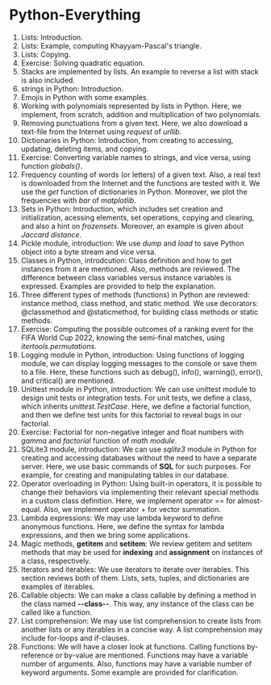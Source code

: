# Python-Everything

1) Lists: Introduction.
2) Lists: Example, computing Khayyam-Pascal's triangle.
3) Lists: Copying.
4) Exercise: Solving quadratic equation.
5) Stacks are implemented by lists. An example to reverse a list with stack is also included.
6) strings in Python: Introduction.
7) Emojis in Python with some examples.
8) Working with polynomials represented by lists in Python. Here, we implement, from scratch, addition and multiplication of two polynomials.
9) Removing punctuations from a given text. Here, we also download a text-file from the Internet using *request* of *urllib*.
10) Dictionaries in Python: Introduction, from creating to accessing, updating, deleting items, and copying.
11) Exercise: Converting variable names to strings, and vice versa, using function *globals()*.
12) Frequency counting of words (or letters) of a given text. Also, a real text is downloaded from the Internet and the functions are tested with it. We use the *get* function of dictionaries in Python. Moreover, we plot the frequencies with  *bar* of *matplotlib*.
13) Sets in Python: Introduction, which includes set creation and initialization, acessing elements, set operations, copying and clearing, and also a hint on *frozensets*. Moreover, an example is given about *Jaccard distance*.
14) Pickle module, introduction: We use *dump* and *load* to save Python object into a byte stream and vice versa.
15) Classes in Python, introdcution: Class definition and how to get instances from it are mentioned. Also, methods are reviewed. The difference between class variables versus instance variables is expressed. Examples are provided to help the explanation.
16) Three different types of methods (functions) in Python are reviewed: instance method, class method, and static method. We use decorators: @classmethod and @staticmethod, for building class methods or static methods.
17) Exercise: Computing the possible outcomes of a ranking event for the FIFA World Cup 2022, knowing the semi-final matches, using *itertools.permutations*.
18) Logging module in Python, introduction: Using functions of logging module, we can display logging messages to the console or save them to a file. Here, these functions such as debug(), info(), warning(), error(), and critical() are mentioned.
19) Unittest module in Python, introduction: We can use unittest module to design unit tests or integration tests. For unit tests, we define a class, which inherits *unittest.TestCase*. Here, we define a factorial function, and then we define test units for this factorial to reveal bugs in our factorial.
20) Exercise: Factorial for non-negative integer and float numbers with *gamma* and *factorial* function of *math module*.
21) SQLite3 module, introduction: We can use *sqlite3* module in Python for creating and accessing databases without the need to have a separate server. Here, we use basic commands of **SQL** for such purposes. For example, for creating and manipulating tables in our database.
22) Operator overloading in Python: Using built-in operators, it is possible to change their behaviors via implementing their relevant special methods in a custom class definition. Here, we implement operator == for almost-equal. Also, we implement operator + for vector summation. 
23) Lambda expressions: We may use lambda keyword to define anonymous functions. Here, we define the syntax for lambda expressions, and then we bring some applications.
24) Magic methods, __getitem__ and __setitem__: We review getitem and setitem methods that may be used for **indexing** and **assignment** on instances of a class, respectively.  
25) Iterators and iterables: We use iterators to iterate over iterables. This section reviews both of them. Lists, sets, tuples, and dictionaries are examples of iterables.
26) Callable objects: We can make a class callable by defining a method in the class named **--class--**. This way, any instance of the class can be called like a function.
27) List comprehension: We may use list comprehension to create lists from another lists or any iterables in  a concise way. A list comprehension may include for-loops and if-clauses.
28) Functions: We will have a closer look at functions. Calling  functions by-reference or by-value are mentioned. Functions may have a variable number of arguments. Also, functions may have a variable number of keyword arguments. Some example are provided for clarification.